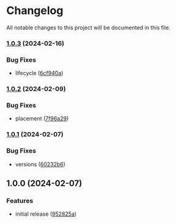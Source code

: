 # Changelog

All notable changes to this project will be documented in this file.

### [1.0.3](https://github.com/finisterra-io/terraform-aws-launch-template/compare/v1.0.2...v1.0.3) (2024-02-16)


### Bug Fixes

* lifecycle ([6cf940a](https://github.com/finisterra-io/terraform-aws-launch-template/commit/6cf940aed2e0deac158503537c68da850c32d3cd))

### [1.0.2](https://github.com/finisterra-io/terraform-aws-launch-template/compare/v1.0.1...v1.0.2) (2024-02-09)


### Bug Fixes

* placement ([7f96a29](https://github.com/finisterra-io/terraform-aws-launch-template/commit/7f96a2950ddb018f25f2696795101c328d8dd651))

### [1.0.1](https://github.com/finisterra-io/terraform-aws-launch-template/compare/v1.0.0...v1.0.1) (2024-02-07)


### Bug Fixes

* versions ([60232b6](https://github.com/finisterra-io/terraform-aws-launch-template/commit/60232b618ee9583195a76a698808d75f1c25adda))

## 1.0.0 (2024-02-07)


### Features

* initial release ([952825a](https://github.com/finisterra-io/terraform-aws-launch-template/commit/952825a396f30d8d6104613f0ba534d4f47aa421))
